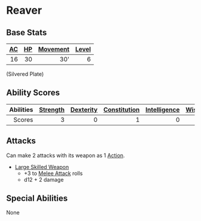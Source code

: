 # Reaver

## Base Stats

| [AC](../../../Player%20Characters/Derived%20Statistics/Armor%20Class.md) | [HP](../../../Player%20Characters/Derived%20Statistics/Health%20Points.md) | [Movement](../../../Game%20Procedures/Movement.md) | [Level](../../../Player%20Characters/Derived%20Statistics/Level.md) |
| -----------------------------------------------------------------------: | -------------------------------------------------------------------------: | -------------------------------------------------: | ------------------------------------------------------------------: |
|                                                                       16 |                                                                         30 |                                                30' |                                                                   6 |

(Silvered Plate)

## Ability Scores

| Abilities | [Strength](../../../Player%20Characters/Chosen%20Statistics/Strength.md) | [Dexterity](../../../Player%20Characters/Chosen%20Statistics/Dexterity.md) | [Constitution](../../../Player%20Characters/Chosen%20Statistics/Constitution.md) | [Intelligence](../../../Player%20Characters/Chosen%20Statistics/Intelligence.md) | [Wisdom](../../../Player%20Characters/Chosen%20Statistics/Wisdom.md)<br> | [Charisma](../../../Player%20Characters/Chosen%20Statistics/Charisma.md)<br> |
| --------: | -----------------------------------------------------------------------: | -------------------------------------------------------------------------: | -------------------------------------------------------------------------------: | -------------------------------------------------------------------------------: | -----------------------------------------------------------------------: | ---------------------------------------------------------------------------: |
|    Scores |                                                                        3 |                                                                          0 |                                                                                1 |                                                                                0 |                                                                        0 |                                                                            2 |

## Attacks

Can make 2 attacks with its weapon as 1 [Action](../../../Game%20Procedures/Action.md).

- [Large Skilled Weapon](../../../Items/Individual%20Item%20Cards/Weapons/Melee%20Weapons/Large%20Skilled%20Weapon.md)
	- +3 to [Melee Attack](../../../Game%20Procedures/Melee%20Attack.md) rolls
	- d12 + 2 damage

## Special Abilities

None

